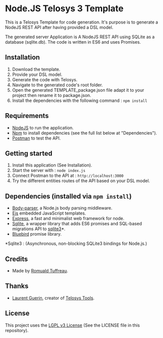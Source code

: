 # Node.JS Telosys 3 Template

This is a Telosys Template for code generation.
It's purpose is to generate a NodeJS REST API after having provided a DSL model.

The generated server Application is A NodeJS REST API using SQLite as a database (sqlite.db). The code is written in ES6 and uses Promises.

## Installation

1. Download the template.
2. Provide your DSL model.
3. Generate the code with Telosys.  
4. Navigate to the generated code's root folder.
5. Open the generated TEMPLATE_package.json file adapt it to your project then rename it to package.json.
6. Install the dependencies with the following command : `npm install`

## Requirements

- [NodeJS](https://nodejs.org/en/) to run the application.
- [Npm](https://www.npmjs.com/) to install dependencies (see the full list below at "Dependencies").
- [Postman](https://www.getpostman.com/) to test the API.

## Getting started

1. Install this application (See Installation).
2. Start the server with : `node index.js`
3. Connect Postman to the API at : `http://localhost:3000`
4. Try the different entities routes of the API based on your DSL model.

## Dependencies (installed via `npm install`)

- [Body-parser](https://www.npmjs.com/package/body-parser), a Node.js body parsing middleware.
- [Ejs](https://www.npmjs.com/package/ejs) embedded JavaScript templates.
- [Express](https://www.npmjs.com/package/express), a fast and minimalist web framework for node.
- [Sqlite](https://www.npmjs.com/package/sqlite), a wrapper library that adds ES6 promises and SQL-based migrations API to [sqlite3](https://www.npmjs.com/package/sqlite3)*.
- [Bluebird](https://www.npmjs.com/package/bluebird) promise library.

*Sqlite3 : (Asynchronous, non-blocking SQLite3 bindings for Node.js.)

## Credits

- Made by [Romuald Tuffreau](https://github.com/romwaldtff).

## Thanks

- [Laurent Guerin](https://github.com/l-gu), creator of [Telosys Tools](http://www.telosys.org/).

## License

This project uses the [LGPL v3 License](https://www.gnu.org/licenses/lgpl-3.0.en.html) (See the LICENSE file in this repository).